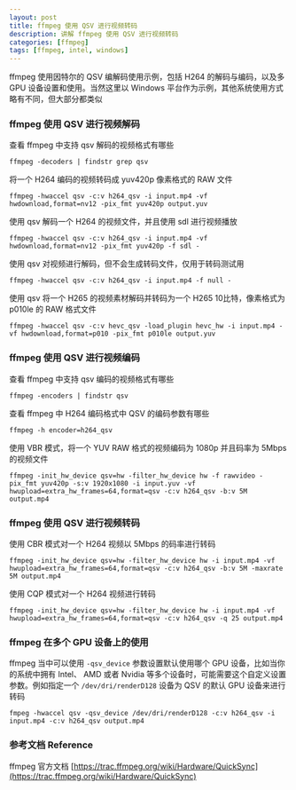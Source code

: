 ```yaml
---
layout: post
title: ffmpeg 使用 QSV 进行视频转码
description: 讲解 ffmpeg 使用 QSV 进行视频转码
categories: [ffmpeg]
tags: [ffmpeg, intel, windows]
---
```


ffmpeg 使用因特尔的 QSV 编解码使用示例，包括 H264 的解码与编码，以及多 GPU 设备设置和使用。当然这里以 Windows 平台作为示例，其他系统使用方式略有不同，但大部分都类似

### ffmpeg 使用 QSV 进行视频解码

查看 ffmpeg 中支持 qsv 解码的视频格式有哪些

    ffmpeg -decoders | findstr grep qsv

将一个 H264 编码的视频转码成 yuv420p 像素格式的 RAW 文件

    ffmpeg -hwaccel qsv -c:v h264_qsv -i input.mp4 -vf hwdownload,format=nv12 -pix_fmt yuv420p output.yuv

使用 qsv 解码一个 H264 的视频文件，并且使用 sdl 进行视频播放

    ffmpeg -hwaccel qsv -c:v h264_qsv -i input.mp4 -vf hwdownload,format=nv12 -pix_fmt yuv420p -f sdl -

使用 qsv 对视频进行解码，但不会生成转码文件，仅用于转码测试用

    ffmpeg -hwaccel qsv -c:v h264_qsv -i input.mp4 -f null -

使用 qsv 将一个 H265 的视频素材解码并转码为一个 H265 10比特，像素格式为 p010le 的 RAW 格式文件

    ffmpeg -hwaccel qsv -c:v hevc_qsv -load_plugin hevc_hw -i input.mp4 -vf hwdownload,format=p010 -pix_fmt p010le output.yuv

### ffmpeg 使用 QSV 进行视频编码

查看 ffmpeg 中支持 qsv 编码的视频格式有哪些

    ffmpeg -encoders | findstr qsv

查看 ffmpeg 中 H264 编码格式中 QSV 的编码参数有哪些

    ffmpeg -h encoder=h264_qsv

使用 VBR 模式，将一个 YUV RAW 格式的视频编码为 1080p 并且码率为 5Mbps 的视频文件

    ffmpeg -init_hw_device qsv=hw -filter_hw_device hw -f rawvideo -pix_fmt yuv420p -s:v 1920x1080 -i input.yuv -vf hwupload=extra_hw_frames=64,format=qsv -c:v h264_qsv -b:v 5M output.mp4

### ffmpeg 使用 QSV 进行视频转码

使用 CBR 模式对一个 H264 视频以 5Mbps 的码率进行转码

    ffmpeg -init_hw_device qsv=hw -filter_hw_device hw -i input.mp4 -vf hwupload=extra_hw_frames=64,format=qsv -c:v h264_qsv -b:v 5M -maxrate 5M output.mp4

使用 CQP 模式对一个 H264 视频进行转码

    ffmpeg -init_hw_device qsv=hw -filter_hw_device hw -i input.mp4 -vf hwupload=extra_hw_frames=64,format=qsv -c:v h264_qsv -q 25 output.mp4
### ffmpeg 在多个 GPU 设备上的使用

ffmpeg 当中可以使用 `-qsv_device` 参数设置默认使用哪个 GPU 设备，比如当你的系统中拥有 Intel、 AMD 或者 Nvidia 等多个设备时，可能需要这个自定义设置参数。例如指定一个 `/dev/dri/renderD128` 设备为 QSV 的默认 GPU 设备来进行转码

    fmpeg -hwaccel qsv -qsv_device /dev/dri/renderD128 -c:v h264_qsv -i input.mp4 -c:v h264_qsv output.mp4

### 参考文档 Reference

ffmpeg 官方文档 [https://trac.ffmpeg.org/wiki/Hardware/QuickSync](https://trac.ffmpeg.org/wiki/Hardware/QuickSync)
